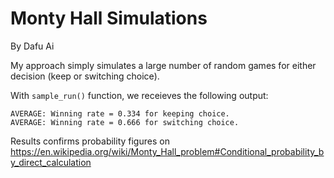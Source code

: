 # Monty Hall Simulations

By Dafu Ai

My approach simply simulates a large number of random games for either decision (keep or switching choice).

With `sample_run()` function, we receieves the following output:

```
AVERAGE: Winning rate = 0.334 for keeping choice.
AVERAGE: Winning rate = 0.666 for switching choice.
```

Results confirms probability figures on https://en.wikipedia.org/wiki/Monty_Hall_problem#Conditional_probability_by_direct_calculation
